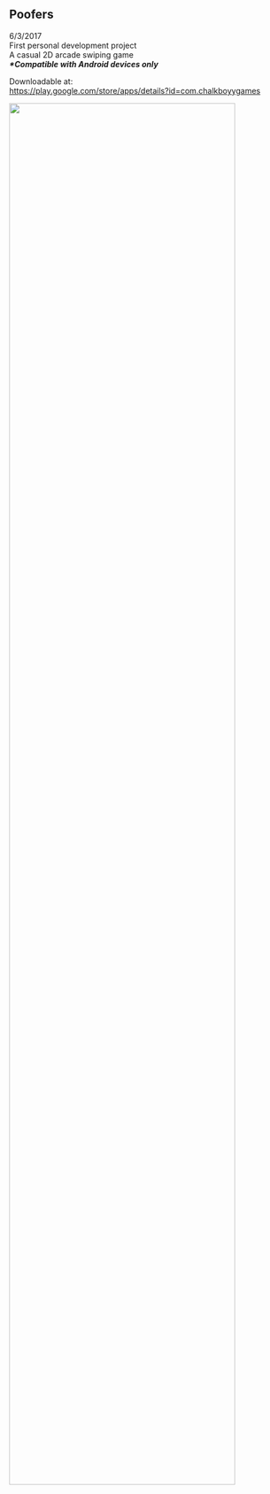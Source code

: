 ## Poofers

6/3/2017<br/>
First personal development project<br/>
A casual 2D arcade swiping game<br/>
**_*Compatible with Android devices only_**<br/>

Downloadable at:<br/>
https://play.google.com/store/apps/details?id=com.chalkboyygames<br/>

<img src="https://raw.githubusercontent.com/francislow/Poofers/master/images/clippedimage.png" width="90%" height="80%">
